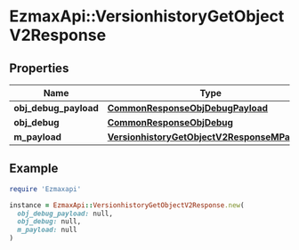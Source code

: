 # EzmaxApi::VersionhistoryGetObjectV2Response

## Properties

| Name | Type | Description | Notes |
| ---- | ---- | ----------- | ----- |
| **obj_debug_payload** | [**CommonResponseObjDebugPayload**](CommonResponseObjDebugPayload.md) |  |  |
| **obj_debug** | [**CommonResponseObjDebug**](CommonResponseObjDebug.md) |  | [optional] |
| **m_payload** | [**VersionhistoryGetObjectV2ResponseMPayload**](VersionhistoryGetObjectV2ResponseMPayload.md) |  |  |

## Example

```ruby
require 'Ezmaxapi'

instance = EzmaxApi::VersionhistoryGetObjectV2Response.new(
  obj_debug_payload: null,
  obj_debug: null,
  m_payload: null
)
```


